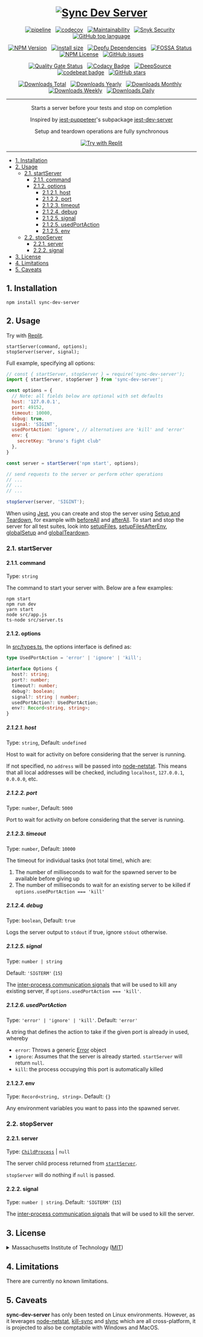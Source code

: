 <div align="center">

# [![Sync Dev Server](logo.svg)](https://github.com/nktnet1/sync-dev-server)

[![pipeline](https://github.com/nktnet1/sync-dev-server/actions/workflows/pipeline.yml/badge.svg)](https://github.com/nktnet1/sync-dev-server/actions/workflows/pipeline.yml)
&nbsp;
[![codecov](https://codecov.io/gh/nktnet1/sync-dev-server/branch/main/graph/badge.svg?token=RAC7SKJTGU)](https://codecov.io/gh/nktnet1/sync-dev-server)
&nbsp;
[![Maintainability](https://api.codeclimate.com/v1/badges/a2c33076b9a9ac34bf7e/maintainability)](https://codeclimate.com/github/nktnet1/sync-dev-server/maintainability)
&nbsp;
[![Snyk Security](https://snyk.io/test/github/nktnet1/sync-dev-server/badge.svg)](https://snyk.io/test/github/nktnet1/sync-dev-server)
&nbsp;
[![GitHub top language](https://img.shields.io/github/languages/top/nktnet1/sync-dev-server)](https://github.com/search?q=repo%3Anktnet1%2Fsync-dev-server++language%3ATypeScript&type=code)

[![NPM Version](https://img.shields.io/npm/v/sync-dev-server?logo=npm)](https://www.npmjs.com/package/sync-dev-server?activeTab=versions)
&nbsp;
[![install size](https://packagephobia.com/badge?p=sync-dev-server)](https://packagephobia.com/result?p=sync-dev-server)
&nbsp;
[![Depfu Dependencies](https://badges.depfu.com/badges/6c4074c4d23ad57ee2bfd9ff90456090/overview.svg)](https://depfu.com/github/nktnet1/sync-dev-server?project_id=39032)
&nbsp;
[![FOSSA Status](https://app.fossa.com/api/projects/git%2Bgithub.com%2Fnktnet1%2Fsync-dev-server.svg?type=shield)](https://app.fossa.com/projects/git%2Bgithub.com%2Fnktnet1%2Fsync-dev-server?ref=badge_shield)
&nbsp;
[![NPM License](https://img.shields.io/npm/l/sync-dev-server)](https://opensource.org/license/mit/)
&nbsp;
[![GitHub issues](https://img.shields.io/github/issues/nktnet1/sync-dev-server.svg?style=social)](https://github.com/nktnet1/sync-dev-server/issues)

[![Quality Gate Status](https://sonarcloud.io/api/project_badges/measure?project=nktnet1_sync-dev-server&metric=alert_status)](https://sonarcloud.io/summary/new_code?id=nktnet1_sync-dev-server)
&nbsp;
[![Codacy Badge](https://app.codacy.com/project/badge/Grade/945ede979ccc49d98ecec19e41bb75b9)](https://app.codacy.com/gh/nktnet1/sync-dev-server/dashboard?utm_source=gh&utm_medium=referral&utm_content=&utm_campaign=Badge_grade)
&nbsp;
[![DeepSource](https://app.deepsource.com/gh/nktnet1/sync-dev-server.svg/?label=active+issues&show_trend=true&token=r1frerF1-N2Mhrc7ZXIC1uNa)](https://app.deepsource.com/gh/nktnet1/sync-dev-server/)
&nbsp;
[![codebeat badge](https://codebeat.co/badges/c6822dde-202e-43c7-a6cc-cd46ce7f5c41)](https://codebeat.co/projects/github-com-nktnet1-sync-dev-server-main)
&nbsp;
[![GitHub stars](https://img.shields.io/github/stars/nktnet1/sync-dev-server.svg?style=social)](https://github.com/nktnet1/sync-dev-server/stargazers)

[![Downloads Total](https://badgen.net/npm/dt/sync-dev-server)](https://moiva.io/?npm=sync-dev-server)
&nbsp;
[![Downloads Yearly](https://badgen.net/npm/dy/sync-dev-server)](https://moiva.io/?npm=sync-dev-server)
&nbsp;
[![Downloads Monthly](https://badgen.net/npm/dm/sync-dev-server)](https://moiva.io/?npm=sync-dev-server)
&nbsp;
[![Downloads Weekly](https://badgen.net/npm/dw/sync-dev-server)](https://moiva.io/?npm=sync-dev-server)
&nbsp;
[![Downloads Daily](https://badgen.net/npm/dd/sync-dev-server)](https://moiva.io/?npm=sync-dev-server)

---

Starts a server before your tests and stop on completion

Inspired by [jest-puppeteer](https://github.com/argos-ci/jest-puppeteer)'s subpackage [jest-dev-server](https://github.com/argos-ci/jest-puppeteer/tree/main/packages/jest-dev-server#readme)

Setup and teardown operations are fully synchronous

[![Try with Replit](https://replit.com/badge?caption=Try%20with%20Replit)](https://replit.com/@nktnet1/sync-dev-server-example#index.js)

</div>

---

- [1. Installation](#1-installation)
- [2. Usage](#2-usage)
    - [2.1. startServer](#21-startserver)
        - [2.1.1. command](#211-command)
        - [2.1.2. options](#212-options)
            - [2.1.2.1. host](#2121-host)
            - [2.1.2.2. port](#2122-port)
            - [2.1.2.3. timeout](#2123-timeout)
            - [2.1.2.4. debug](#2124-debug)
            - [2.1.2.5. signal](#2125-signal)
            - [2.1.2.5. usedPortAction](#2126-usedportaction)
            - [2.1.2.5. env](#2127-env)
    - [2.2. stopServer](#22-stopserver)
        - [2.2.1. server](#221-server)
        - [2.2.2. signal](#222-signal)
- [3. License](#3-license)
- [4. Limitations](#4-limitations)
- [5. Caveats](#5-caveats)

## 1. Installation

```
npm install sync-dev-server
```

## 2. Usage

Try with [Replit](https://replit.com/@nktnet1/sync-dev-server-example#index.js).

```
startServer(command, options);
stopServer(server, signal);
```

Full example, specifying all options:

```javascript
// const { startServer, stopServer } = require('sync-dev-server');
import { startServer, stopServer } from 'sync-dev-server';

const options = {
  // Note: all fields below are optional with set defaults
  host: '127.0.0.1',
  port: 49152,
  timeout: 10000,
  debug: true,
  signal: 'SIGINT',
  usedPortAction: 'ignore', // alternatives are 'kill' and 'error'
  env: {
    secretKey: "bruno's fight club"
  },
}

const server = startServer('npm start', options);

// send requests to the server or perform other operations
// ...
// ...
// ...

stopServer(server, 'SIGINT');
```

When using [Jest](https://jestjs.io), you can create and stop the server using [Setup and Teardown](https://jestjs.io/docs/setup-teardown), for example with [beforeAll](https://jestjs.io/docs/api#beforeallfn-timeout) and [afterAll](https://jestjs.io/docs/api#afterallfn-timeout).
To start and stop the server for all test suites, look into [setupFiles](https://jestjs.io/docs/configuration#setupfiles-array), [setupFilesAfterEnv](https://jestjs.io/docs/configuration#setupfilesafterenv-array), [globalSetup](https://jestjs.io/docs/configuration#globalsetup-string) and [globalTeardown](https://jestjs.io/docs/configuration#globalteardown-string).

### 2.1. startServer

#### 2.1.1. command

Type: `string`

The command to start your server with. Below are a few examples:
```
npm start
npm run dev
yarn start
node src/app.js
ts-node src/server.ts
```

#### 2.1.2. options

In [src/types.ts](src/types.ts), the options interface is defined as:

```typescript
type UsedPortAction = 'error' | 'ignore' | 'kill';

interface Options {
  host?: string;
  port?: number;
  timeout?: number;
  debug?: boolean;
  signal?: string | number;
  usedPortAction?: UsedPortAction;
  env?: Record<string, string>;
}
```

##### 2.1.2.1. host

Type: `string`, Default: `undefined`

Host to wait for activity on before considering that the server is running.

If not specified, no `address` will be passed into [node-netstat](https://github.com/danielkrainas/node-netstat). This means that all local addresses will be checked, including `localhost`, `127.0.0.1`, `0.0.0.0`, etc.

##### 2.1.2.2. port

Type: `number`, Default: `5000`

Port to wait for activity on before considering that the server is running.

##### 2.1.2.3. timeout

Type: `number`, Default: `10000`

The timeout for individual tasks (not total time), which are:
1. The number of milliseconds to wait for the spawned server to be available before giving up
2. The number of milliseconds to wait for an existing server to be killed if `options.usedPortAction === 'kill'`

##### 2.1.2.4. debug

Type: `boolean`, Default: `true`

Logs the server output to `stdout` if true, ignore `stdout` otherwise.

##### 2.1.2.5. signal

Type: `number | string`

Default: `'SIGTERM'` (`15`)

The [inter-process communication signals](https://en.wikipedia.org/wiki/Signal_(IPC)) that will be used to kill any existing server, if `options.usedPortAction === 'kill'`.

##### 2.1.2.6. usedPortAction

Type: `'error' | 'ignore' | 'kill'`. Default: `'error'`

A string that defines the action to take if the given port is already in used, whereby
- `error`: Throws a generic [Error](https://nodejs.org/api/errors.html#class-error) object
- `ignore`: Assumes that the server is already started. `startServer` will return `null`.
- `kill`: the process occupying this port is automatically killed

#### 2.1.2.7. env

Type: `Record<string, string>`. Default: `{}`

Any environment variables you want to pass into the spawned server.

### 2.2. stopServer

#### 2.2.1. server

Type: [`ChildProcess`](https://nodejs.org/api/child_process.html#class-childprocess) | `null`

The server child process returned from [`startServer`](#21-startserver). 

`stopServer` will do nothing if `null` is passed.

#### 2.2.2. signal

Type: `number | string`. Default: `'SIGTERM'` (`15`)

The [inter-process communication signals](https://en.wikipedia.org/wiki/Signal_(IPC)) that will be used to kill the server.

## 3. License

<details closed>
<summary>
  Massachusetts Institute of Technology
  (<a href="https://opensource.org/license/mit" target="_blank">MIT</a>)
</summary>

<br/>

```
Copyright (c) 2023 Khiet Tam Nguyen

Permission is hereby granted, free of charge, to any person obtaining a
copy of this software and associated documentation files (the “Software”),
to deal in the Software without restriction, including without limitation
the rights to use, copy, modify, merge, publish, distribute, sublicense,
and/or sell copies of the Software, and to permit persons to whom the
Software is furnished to do so, subject to the following conditions:

The above copyright notice and this permission notice shall be included in
all copies or substantial portions of the Software.

THE SOFTWARE IS PROVIDED “AS IS”, WITHOUT WARRANTY OF ANY KIND, EXPRESS OR
IMPLIED, INCLUDING BUT NOT LIMITED TO THE WARRANTIES OF MERCHANTABILITY,
FITNESS FOR A PARTICULAR PURPOSE AND NONINFRINGEMENT. IN NO EVENT SHALL
THE AUTHORS OR COPYRIGHT HOLDERS BE LIABLE FOR ANY CLAIM, DAMAGES OR OTHER
LIABILITY, WHETHER IN AN ACTION OF CONTRACT, TORT OR OTHERWISE, ARISING
FROM, OUT OF OR IN CONNECTION WITH THE SOFTWARE OR THE USE OR OTHER
DEALINGS IN THE SOFTWARE.
```

[![FOSSA Status](https://app.fossa.com/api/projects/git%2Bgithub.com%2Fnktnet1%2Fsync-dev-server.svg?type=large)](https://app.fossa.com/projects/git%2Bgithub.com%2Fnktnet1%2Fsync-dev-server?ref=badge_large)

</details>

## 4. Limitations

There are currently no known limitations.

## 5. Caveats

**sync-dev-server** has only been tested on Linux environments. However, as it leverages [node-netstat](https://github.com/danielkrainas/node-netstat), [kill-sync](https://github.com/nktnet1/kill-sync) and [slync](https://github.com/nktnet1/slync) which are all cross-platform, it is projected to also be comptabile with Windows and MacOS.